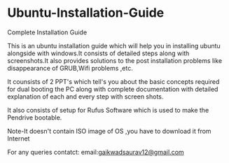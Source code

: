 # Ubuntu-Installation-Guide
Complete Installation Guide


This is an ubuntu installation guide which will help you in installing ubuntu alongside with windows.It consists of detailed steps along with screenshots.It also provides solutions to the post installation problems like disappearance of GRUB,Wifi problems ,etc.

It counsists of 2 PPT's which tell's you about the basic concepts required for dual booting the PC along with complete documentation with detailed explanation of each and every step with screen shots.

It also consists of setup for Rufus Software which is used to make the Pendrive bootable.

Note-It doesn't contain ISO image of OS ,you have to download it from Internet

For any queries contatct:
email:gaikwadsaurav12@gmail.com
